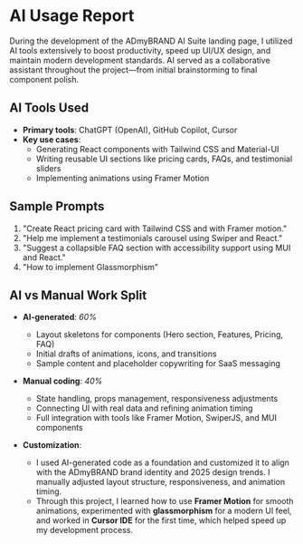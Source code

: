# AI Usage Report

During the development of the ADmyBRAND AI Suite landing page, I utilized AI tools extensively to boost productivity, speed up UI/UX design, and maintain modern development standards. AI served as a collaborative assistant throughout the project—from initial brainstorming to final component polish.

## AI Tools Used

- **Primary tools**: ChatGPT (OpenAI), GitHub Copilot, Cursor
- **Key use cases**:
  - Generating React components with Tailwind CSS and Material-UI
  - Writing reusable UI sections like pricing cards, FAQs, and testimonial sliders
  - Implementing animations using Framer Motion

## Sample Prompts

1. "Create React pricing card with Tailwind CSS and with Framer motion."
2. "Help me implement a testimonials carousel using Swiper and React."
3. "Suggest a collapsible FAQ section with accessibility support using MUI and React."
4. "How to implement Glassmorphism"

## AI vs Manual Work Split

- **AI-generated**: *60%*
  - Layout skeletons for components (Hero section, Features, Pricing, FAQ)
  - Initial drafts of animations, icons, and transitions
  - Sample content and placeholder copywriting for SaaS messaging

- **Manual coding**: *40%*
  - State handling, props management, responsiveness adjustments
  - Connecting UI with real data and refining animation timing
  - Full integration with tools like Framer Motion, SwiperJS, and MUI components

- **Customization**:
  - I used AI-generated code as a foundation and customized it to align with the ADmyBRAND brand identity and 2025 design trends. I manually adjusted layout structure, responsiveness, and animation timing. 
  - Through this project, I learned how to use **Framer Motion** for smooth animations, experimented with **glassmorphism** for a modern UI feel, and worked in **Cursor IDE** for the first time, which helped speed up my development process.

